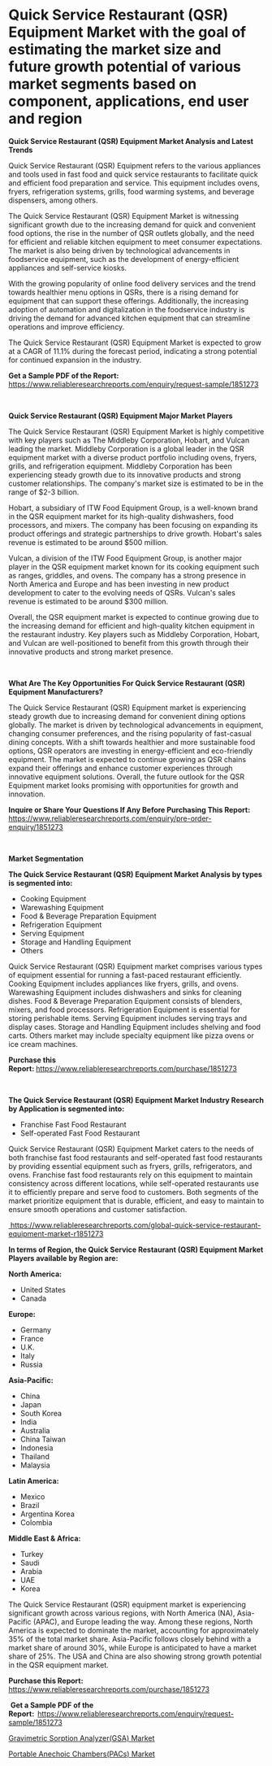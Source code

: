 <p><h1>Quick Service Restaurant (QSR) Equipment Market with the goal of estimating the market size and future growth potential of various market segments based on component, applications, end user and region</h1></p><p><strong>Quick Service Restaurant (QSR) Equipment Market Analysis and Latest Trends</strong></p>
<p><p>Quick Service Restaurant (QSR) Equipment refers to the various appliances and tools used in fast food and quick service restaurants to facilitate quick and efficient food preparation and service. This equipment includes ovens, fryers, refrigeration systems, grills, food warming systems, and beverage dispensers, among others.</p><p>The Quick Service Restaurant (QSR) Equipment Market is witnessing significant growth due to the increasing demand for quick and convenient food options, the rise in the number of QSR outlets globally, and the need for efficient and reliable kitchen equipment to meet consumer expectations. The market is also being driven by technological advancements in foodservice equipment, such as the development of energy-efficient appliances and self-service kiosks.</p><p>With the growing popularity of online food delivery services and the trend towards healthier menu options in QSRs, there is a rising demand for equipment that can support these offerings. Additionally, the increasing adoption of automation and digitalization in the foodservice industry is driving the demand for advanced kitchen equipment that can streamline operations and improve efficiency.</p><p>The Quick Service Restaurant (QSR) Equipment Market is expected to grow at a CAGR of 11.1% during the forecast period, indicating a strong potential for continued expansion in the industry.</p></p>
<p><strong>Get a Sample PDF of the Report:&nbsp;</strong> <a href="https://www.reliableresearchreports.com/enquiry/request-sample/1851273">https://www.reliableresearchreports.com/enquiry/request-sample/1851273</a></p>
<p>&nbsp;</p>
<p><strong>Quick Service Restaurant (QSR) Equipment Major Market Players</strong></p>
<p><p>The Quick Service Restaurant (QSR) Equipment Market is highly competitive with key players such as The Middleby Corporation, Hobart, and Vulcan leading the market. Middleby Corporation is a global leader in the QSR equipment market with a diverse product portfolio including ovens, fryers, grills, and refrigeration equipment. Middleby Corporation has been experiencing steady growth due to its innovative products and strong customer relationships. The company's market size is estimated to be in the range of $2-3 billion.</p><p>Hobart, a subsidiary of ITW Food Equipment Group, is a well-known brand in the QSR equipment market for its high-quality dishwashers, food processors, and mixers. The company has been focusing on expanding its product offerings and strategic partnerships to drive growth. Hobart's sales revenue is estimated to be around $500 million.</p><p>Vulcan, a division of the ITW Food Equipment Group, is another major player in the QSR equipment market known for its cooking equipment such as ranges, griddles, and ovens. The company has a strong presence in North America and Europe and has been investing in new product development to cater to the evolving needs of QSRs. Vulcan's sales revenue is estimated to be around $300 million.</p><p>Overall, the QSR equipment market is expected to continue growing due to the increasing demand for efficient and high-quality kitchen equipment in the restaurant industry. Key players such as Middleby Corporation, Hobart, and Vulcan are well-positioned to benefit from this growth through their innovative products and strong market presence.</p></p>
<p>&nbsp;</p>
<p><strong>What Are The Key Opportunities For Quick Service Restaurant (QSR) Equipment Manufacturers?</strong></p>
<p><p>The Quick Service Restaurant (QSR) Equipment market is experiencing steady growth due to increasing demand for convenient dining options globally. The market is driven by technological advancements in equipment, changing consumer preferences, and the rising popularity of fast-casual dining concepts. With a shift towards healthier and more sustainable food options, QSR operators are investing in energy-efficient and eco-friendly equipment. The market is expected to continue growing as QSR chains expand their offerings and enhance customer experiences through innovative equipment solutions. Overall, the future outlook for the QSR Equipment market looks promising with opportunities for growth and innovation.</p></p>
<p><strong>Inquire or Share Your Questions If Any Before Purchasing This Report:</strong> <a href="https://www.reliableresearchreports.com/enquiry/pre-order-enquiry/1851273">https://www.reliableresearchreports.com/enquiry/pre-order-enquiry/1851273</a></p>
<p>&nbsp;</p>
<p><strong>Market Segmentation</strong></p>
<p><strong>The Quick Service Restaurant (QSR) Equipment Market Analysis by types is segmented into:</strong></p>
<p><ul><li>Cooking Equipment</li><li>Warewashing Equipment</li><li>Food & Beverage Preparation Equipment</li><li>Refrigeration Equipment</li><li>Serving Equipment</li><li>Storage and Handling Equipment</li><li>Others</li></ul></p>
<p><p>Quick Service Restaurant (QSR) Equipment market comprises various types of equipment essential for running a fast-paced restaurant efficiently. Cooking Equipment includes appliances like fryers, grills, and ovens. Warewashing Equipment includes dishwashers and sinks for cleaning dishes. Food & Beverage Preparation Equipment consists of blenders, mixers, and food processors. Refrigeration Equipment is essential for storing perishable items. Serving Equipment includes serving trays and display cases. Storage and Handling Equipment includes shelving and food carts. Others market may include specialty equipment like pizza ovens or ice cream machines.</p></p>
<p><strong>Purchase this Report:&nbsp;</strong><a href="https://www.reliableresearchreports.com/purchase/1851273">https://www.reliableresearchreports.com/purchase/1851273</a></p>
<p>&nbsp;</p>
<p><strong>The Quick Service Restaurant (QSR) Equipment Market Industry Research by Application is segmented into:</strong></p>
<p><ul><li>Franchise Fast Food Restaurant</li><li>Self-operated Fast Food Restaurant</li></ul></p>
<p><p>Quick Service Restaurant (QSR) Equipment Market caters to the needs of both franchise fast food restaurants and self-operated fast food restaurants by providing essential equipment such as fryers, grills, refrigerators, and ovens. Franchise fast food restaurants rely on this equipment to maintain consistency across different locations, while self-operated restaurants use it to efficiently prepare and serve food to customers. Both segments of the market prioritize equipment that is durable, efficient, and easy to maintain to ensure smooth operations and customer satisfaction.</p></p>
<p><a href="https://www.reliableresearchreports.com/global-quick-service-restaurant-equipment-market-r1851273">&nbsp;https://www.reliableresearchreports.com/global-quick-service-restaurant-equipment-market-r1851273</a></p>
<p><strong>In terms of Region, the Quick Service Restaurant (QSR) Equipment Market Players available by Region are:</strong></p>
<p>
    <p> <strong> North America: </strong>
        <ul>
            <li>United States</li>
            <li>Canada</li>
        </ul>
        </p> 
    <p> <strong> Europe: </strong>
        <ul>
            <li>Germany</li>
            <li>France</li>
            <li>U.K.</li>
            <li>Italy</li>
            <li>Russia</li>
        </ul>
        </p> 
    <p> <strong> Asia-Pacific: </strong>
        <ul>
            <li>China</li>
            <li>Japan</li>
            <li>South Korea</li>
            <li>India</li>
            <li>Australia</li>
            <li>China Taiwan</li>
            <li>Indonesia</li>
            <li>Thailand</li>
            <li>Malaysia</li>
        </ul>
        </p> 
    <p> <strong> Latin America: </strong>
        <ul>
            <li>Mexico</li>
            <li>Brazil</li>
            <li>Argentina Korea</li>
            <li>Colombia</li>
        </ul>
        </p> 
    <p> <strong> Middle East & Africa: </strong>
        <ul>
            <li>Turkey</li>
            <li>Saudi</li>
            <li>Arabia</li>
            <li>UAE</li>
            <li>Korea</li>
        </ul>
    </p>
    </p>
<p><p>The Quick Service Restaurant (QSR) equipment market is experiencing significant growth across various regions, with North America (NA), Asia-Pacific (APAC), and Europe leading the way. Among these regions, North America is expected to dominate the market, accounting for approximately 35% of the total market share. Asia-Pacific follows closely behind with a market share of around 30%, while Europe is anticipated to have a market share of 25%. The USA and China are also showing strong growth potential in the QSR equipment market.</p></p>
<p><strong>Purchase this Report: </strong><a href="https://www.reliableresearchreports.com/purchase/1851273">https://www.reliableresearchreports.com/purchase/1851273</a></p>
<p>&nbsp;<strong>Get a Sample PDF of the Report:&nbsp;&nbsp;</strong><a href="https://www.reliableresearchreports.com/enquiry/request-sample/1851273">https://www.reliableresearchreports.com/enquiry/request-sample/1851273</a></p>
<p><strong></strong></p>
<p><p><a href="https://github.com/RickHolmes3/Market-Research-Report-List-4/blob/main/gravimetric-sorption-analyzergsa-market.md">Gravimetric Sorption Analyzer(GSA) Market</a></p><p><a href="https://github.com/kathiaseamanalvaradovlprc2h/Market-Research-Report-List-2/blob/main/portable-anechoic-chamberspacs-market.md">Portable Anechoic Chambers(PACs) Market</a></p></p>